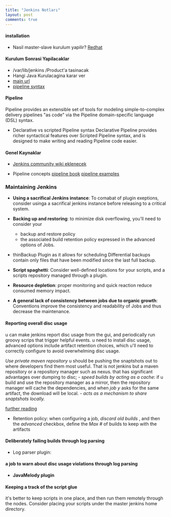 ```yaml
---
title: "Jenkins Notları"
layout: post
comments: true
---
```


#### installation

* Nasil master-slave kurulum yapilir?
[Redhat](http://mirrors.jenkins.io/redhat-stable)

#### Kurulum Sonrasi Yapilacaklar

* /var/lib/jenkins /Product'a tasinacak
* Hangi Java Kurulacagina karar ver
* [main url](http://192.168.122.234:8080/)
* [pipeline syntax](http://192.168.122.234:8080/pipeline-syntax/)

#### Pipeline

Pipeline provides an extensible set of tools for modeling simple-to-complex
delivery pipelines "as code" via the Pipeline domain-specific language (DSL)
syntax.

* Declarative vs scripted Pipeline syntax
Declarative Pipeline provides richer syntactical features over Scripted
Pipeline syntax, and is designed to make writing and reading Pipeline code
easier.

#### Genel Kaynaklar

* [Jenkins community wiki eklenecek](https://wiki.jenkins.io/display/JENKINS/)

* Pipeline concepts
[pipeline book](https://www.jenkins.io/doc/book/pipeline/syntax/#agent)
[pipeline examples](https://www.jenkins.io/doc/pipeline/examples/)

[//]: # (Using  Jenkinsfile)

### Maintaining Jenkins

* **Using a sacrifical Jenkins instance**:
To comabat of plugin exeptions, consider usinga a sacrifical jenkins instance
before releasing to a critical system.

* **Backing up and restoring**:
to minimize disk overflowing,  you'll need to consider your
  * backup and restore policy
  * the associated build retention policy
expressed in the advanced options of Jobs.
* thinBackup Plugin as it allows for scheduling
Differential backups contain only files that have been modified since the last
full backup.

* **Script spaghetti**:
Consider well-defined locations for your scripts, and a scripts repository
managed through a plugin.

* **Resource depletion**: proper monitoring and quick reaction reduce consumed
  memory impact.

* **A general lack of consistency between jobs due to organic growth**:
Conventions improve the consistency and readability of Jobs and thus decrease
the maintenance.

#### Reporting overall disc usage

u can make jenkins report disc usage from the gui, and periodically run groovy
scrips that trigger helpful events.
u need to install disc usage, advanced options include artifact retention
choices, which u'll need to correctly configure to avoid overwhelming disc
usage.

*Use private maven repository*
u should be pushing the snaptshots out to  where developers find them most
useful. That is not jenkins but a maven repository or a repository manager such
as nexus. that has significant advantages over dumping to disc;
    - *speed builds by acting as a cache*: if u build and use the repository
      manager as a mirror, then the repository manager will cache the
      dependencies, and when *job y* asks  for the same artifact, the download
      will be local.
    - *acts as a mechanism to share snaptshots locally.*

[further reading](http://maven.apache.org/repository-management.html)

* Retention policy: when configuring a job, *discard old builds* , and then the
  *advanced* checkbox, define the *Max #* of builds to keep with the artifacts

#### Deliberately failing builds through log parsing

* Log parser plugin:

[//]: # (nvim server mode gelistirme notlarina eklenecek)
[//]: # (http://groovy-lang.org)
[//]: # (http://www.sakaiproject.org)

#### a job to warn about disc usage violations through log parsing

* **JavaMelody plugin**

#### Keeping a track of the script glue

it's better to keep scripts in one place, and then run them remotely through
the nodes. Consider placing your scripts under the master jenkins home
directory.

[//]: # (**Scriptler Plugin**)
[//]: # (
Recommended plugins
Folders
OWASP Markup Formatter
Build
Timeout
Credentials
Binding
Timestamper
Workspace
Cleanup
Ant
Gradle
Pipeline
GitHub
Branch
Source
Pipeline: GitHub Groovy Libraries
Pipeline:
Stage
View
Git
SSH Build Agents
Matrix
Authorization
Strategy
PAM
Authentication
LDAP
Email
Extension
Mailer)
